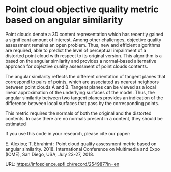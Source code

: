 # Point cloud objective quality metric based on angular similarity

Point clouds denote a 3D content representation which has recently gained a significant amount of interest. Among other challenges, objective quality assessment remains an open problem. Thus, new and efficient algorithms are required, able to predict the level of perceptual impairment of a distorted point cloud with respect to its original version. This algorithm is a based on the angular similarity and provides a normal-based alternative approach for objective quality assessment of point clouds contents.

The angular similarity reflects the different orientation of tangent planes that correspond to pairs of points, which are associated as nearest neighbors between point clouds A and B. Tangent planes can be viewed as a local linear approximation of the underlying surfaces of the model. Thus, the angular similarity between two tangent planes provides an indication of the difference between local surfaces that pass by the corresponding points. 

This metric requires the normals of both the original and the distorted contents. In case there are no normals present in a content, they should be estimated


If you use this code in your research, please cite our paper:

E. Alexiou; T. Ebrahimi : Point cloud quality assessment metric based on angular similarity. 2018. International Conference on Multimedia and Expo (ICME), San Diego, USA, July 23-27, 2018.

URL: https://infoscience.epfl.ch/record/254987?ln=en
